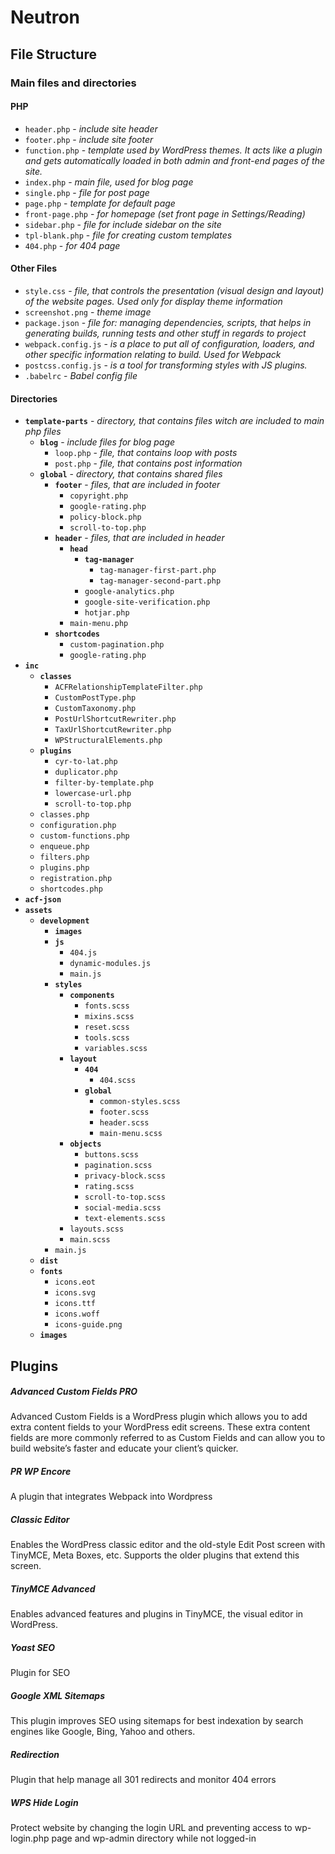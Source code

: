 # Neutron
## File Structure
### Main files and directories
#### PHP
* `header.php` - _include site header_
* `footer.php` - _include site footer_
* `function.php` - _template used by WordPress themes. It acts like a plugin and gets automatically loaded in both admin and front-end pages of the site._
* `index.php` - _main file, used for blog page_
* `single.php` - _file for post page_
* `page.php` - _template for default page_
* `front-page.php` - _for homepage (set front page in Settings/Reading)_
* `sidebar.php` - _file for include sidebar on the site_
* `tpl-blank.php` - _file for creating custom templates_
* `404.php` - _for 404 page_

#### Other Files
* `style.css` - _file, that controls the presentation (visual design and layout) of the website pages. Used only for display theme information_
* `screenshot.png` - _theme image_
* `package.json` - _file for: managing dependencies, scripts, that helps in generating builds, running tests and other stuff in regards to project_
* `webpack.config.js` - _is a place to put all of configuration, loaders, and other specific information relating to build. Used for Webpack_
* `postcss.config.js` - _is a tool for transforming styles with JS plugins._
* `.babelrc` - _Babel config file_

#### Directories
* **`template-parts`** - _directory, that contains files witch are included to main php files_
   * **`blog`** - _include files for blog page_
        * `loop.php` - _file, that contains loop with posts_
        * `post.php` - _file, that contains post information_
   * **`global`** - _directory, that contains shared files_
        * **`footer`** - _files, that are included in footer_
           * `copyright.php`
           * `google-rating.php`
           * `policy-block.php`
           * `scroll-to-top.php`
        * **`header`** - _files, that are included in header_
           * **`head`**
                * **`tag-manager`**
                    * `tag-manager-first-part.php`
                    * `tag-manager-second-part.php`
                * `google-analytics.php`
                * `google-site-verification.php`
                * `hotjar.php`
           * `main-menu.php`
        * **`shortcodes`**
            * `custom-pagination.php`
            * `google-rating.php`
* **`inc`**
    * **`classes`**
        * `ACFRelationshipTemplateFilter.php`
        * `CustomPostType.php`
        * `CustomTaxonomy.php`
        * `PostUrlShortcutRewriter.php`
        * `TaxUrlShortcutRewriter.php`
        * `WPStructuralElements.php`
    * **`plugins`**
        * `cyr-to-lat.php`
        * `duplicator.php`
        * `filter-by-template.php`
        * `lowercase-url.php`
        * `scroll-to-top.php`
    * `classes.php`
    * `configuration.php`
    * `custom-functions.php`
    * `enqueue.php`
    * `filters.php`
    * `plugins.php`
    * `registration.php`
    * `shortcodes.php`
* **`acf-json`**
* **`assets`**
    * **`development`**
        * **`images`**
        * **`js`**
            * `404.js`
            * `dynamic-modules.js`
            * `main.js`
        * **`styles`**
            * **`components`**
                * `fonts.scss`
                * `mixins.scss`
                * `reset.scss`
                * `tools.scss`
                * `variables.scss`
            * **`layout`**
                * **`404`**
                    * `404.scss`
                * **`global`**
                    * `common-styles.scss`
                    * `footer.scss`
                    * `header.scss`
                    * `main-menu.scss`
            * **`objects`**
                * `buttons.scss`
                * `pagination.scss`
                * `privacy-block.scss`
                * `rating.scss`
                * `scroll-to-top.scss`
                * `social-media.scss`
                * `text-elements.scss`
            * `layouts.scss`
            * `main.scss`
        * `main.js`
    * **`dist`**
    * **`fonts`**
        * `icons.eot`
        * `icons.svg`
        * `icons.ttf`
        * `icons.woff`
        * `icons-guide.png`
    * **`images`**
        
## Plugins

##### Advanced Custom Fields PRO
Advanced Custom Fields is a WordPress plugin which allows you to add extra content fields to your WordPress edit screens. These extra content fields are more commonly referred to as Custom Fields and can allow you to build website’s faster and educate your client’s quicker.
##### PR WP Encore
A plugin that integrates Webpack into Wordpress
##### Classic Editor
Enables the WordPress classic editor and the old-style Edit Post screen with TinyMCE, Meta Boxes, etc. Supports the older plugins that extend this screen.
##### TinyMCE Advanced
Enables advanced features and plugins in TinyMCE, the visual editor in WordPress.
##### Yoast SEO
Plugin for SEO
##### Google XML Sitemaps
This plugin improves SEO using sitemaps for best indexation by search engines like Google, Bing, Yahoo and others.
##### Redirection
Plugin that help manage all 301 redirects and monitor 404 errors
##### WPS Hide Login
Protect website by changing the login URL and preventing access to wp-login.php page and wp-admin directory while not logged-in
